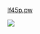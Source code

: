 <a href="https://lf45p.pw/">lf45p.pw</a>

<a href="https://discord.com/users/727103828800831549">![](https://dcbadge.limes.pink/api/shield/727103828800831549)</a>
